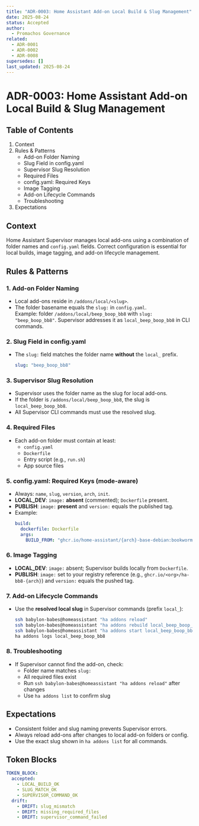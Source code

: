 ```yaml
---
title: "ADR-0003: Home Assistant Add-on Local Build & Slug Management"
date: 2025-08-24
status: Accepted
author:
  - Promachos Governance
related:
  - ADR-0001
  - ADR-0002
  - ADR-0008
supersedes: []
last_updated: 2025-08-24
---
```


# ADR-0003: Home Assistant Add-on Local Build & Slug Management

## Table of Contents
1. Context
2. Rules & Patterns
   - Add-on Folder Naming
   - Slug Field in config.yaml
   - Supervisor Slug Resolution
   - Required Files
   - config.yaml: Required Keys
   - Image Tagging
   - Add-on Lifecycle Commands
   - Troubleshooting
3. Expectations

## Context
Home Assistant Supervisor manages local add-ons using a combination of folder names and `config.yaml` fields. Correct configuration is essential for local builds, image tagging, and add-on lifecycle management.

## Rules & Patterns

### 1. Add-on Folder Naming
- Local add-ons reside in `/addons/local/<slug>`.
- The folder basename equals the `slug:` in `config.yaml`.  
  Example: folder `/addons/local/beep_boop_bb8` with `slug: "beep_boop_bb8"`.
  Supervisor addresses it as `local_beep_boop_bb8` in CLI commands.

### 2. Slug Field in config.yaml
- The `slug:` field matches the folder name **without** the `local_` prefix.
  ```yaml
  slug: "beep_boop_bb8"
  ```

### 3. Supervisor Slug Resolution
- Supervisor uses the folder name as the slug for local add-ons.
- If the folder is `/addons/local/beep_boop_bb8`, the slug is `local_beep_boop_bb8`.
- All Supervisor CLI commands must use the resolved slug.

### 4. Required Files
- Each add-on folder must contain at least:
  - `config.yaml`
  - `Dockerfile`
  - Entry script (e.g., `run.sh`)
  - App source files

### 5. config.yaml: Required Keys (mode-aware)
- Always: `name`, `slug`, `version`, `arch`, `init`.
- **LOCAL_DEV**: `image:` **absent** (commented); `Dockerfile` present.
- **PUBLISH**: `image:` **present** and `version:` equals the published tag.
- Example:
  ```yaml
  build:
    dockerfile: Dockerfile
    args:
      BUILD_FROM: "ghcr.io/home-assistant/{arch}-base-debian:bookworm"
  ```

### 6. Image Tagging
- **LOCAL_DEV**: `image:` absent; Supervisor builds locally from `Dockerfile`.
- **PUBLISH**: `image:` set to your registry reference (e.g., `ghcr.io/<org>/ha-bb8-{arch}`) and `version:` equals the pushed tag.

### 7. Add-on Lifecycle Commands
- Use the **resolved local slug** in Supervisor commands (prefix `local_`):
  ```bash
  ssh babylon-babes@homeassistant "ha addons reload"
  ssh babylon-babes@homeassistant "ha addons rebuild local_beep_boop_bb8"
  ssh babylon-babes@homeassistant "ha addons start local_beep_boop_bb8"
  ha addons logs local_beep_boop_bb8
  ```

### 8. Troubleshooting
- If Supervisor cannot find the add-on, check:
  - Folder name matches `slug:`
  - All required files exist
  - Run `ssh babylon-babes@homeassistant "ha addons reload"` after changes
  - Use `ha addons list` to confirm slug


## Expectations
- Consistent folder and slug naming prevents Supervisor errors.
- Always reload add-ons after changes to local add-on folders or config.
- Use the exact slug shown in `ha addons list` for all commands.

## Token Blocks

```yaml
TOKEN_BLOCK:
  accepted:
    - LOCAL_BUILD_OK
    - SLUG_MATCH_OK
    - SUPERVISOR_COMMAND_OK
  drift:
    - DRIFT: slug_mismatch
    - DRIFT: missing_required_files
    - DRIFT: supervisor_command_failed
```
